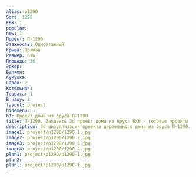 ```yaml
---
alias: p1290
Sort: 1290
FBX: 1
popular: 
new: 1
Проект: П-1290
Этажность: Одноэтажный
Крыша: Прямая
Размер: 6х6
Площадь: 36
Эркер: 
Балкон: 
Кукушка: 
Гараж: 2
Котельная: 
Терраса: 1
В чашу: 2
layout: project
hidemenu: 1
h1: Проект дома из бруса П-1290
title: П-1290. Заказать 3d проект дома из бруса 6х6 - готовые проекты
description: 3d визуализация проекта деревянного дома из бруса П-1290. Площадь 36 м2, размер 6х6. Вы можете внести любые изменения в проект.
image1: project/p1290/1290_1.jpg
image2: project/p1290/1290_2.jpg
image3: project/p1290/1290_3.jpg
image4: project/p1290/1290_4.jpg
plan1: project/p1290/p1290-1.jpg
plan2: 
planl: project/p1290/p1290-f.jpg
---
```

